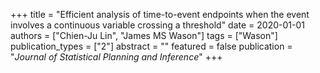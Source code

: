 +++
title = "Efficient analysis of time-to-event endpoints when the event involves a continuous variable crossing a threshold"
date = 2020-01-01
authors = ["Chien-Ju Lin", "James MS Wason"]
tags = ["Wason"]
publication_types = ["2"]
abstract = ""
featured = false
publication = "*Journal of Statistical Planning and Inference*"
+++

